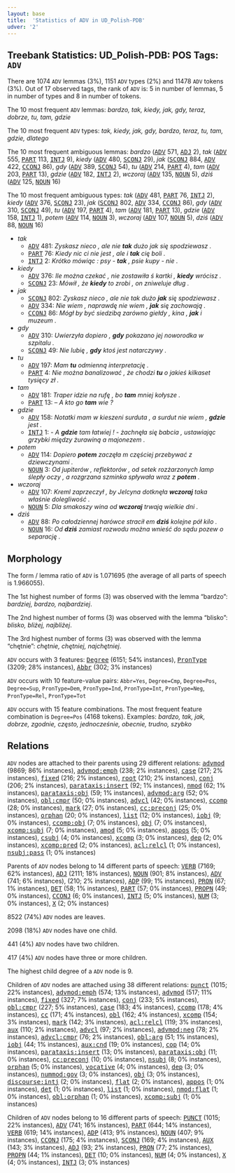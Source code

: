 ```yaml
---
layout: base
title:  'Statistics of ADV in UD_Polish-PDB'
udver: '2'
---
```


## Treebank Statistics: UD_Polish-PDB: POS Tags: `ADV`

There are 1074 `ADV` lemmas (3%), 1151 `ADV` types (2%) and 11478 `ADV` tokens (3%).
Out of 17 observed tags, the rank of `ADV` is: 5 in number of lemmas, 5 in number of types and 8 in number of tokens.

The 10 most frequent `ADV` lemmas: <em>bardzo, tak, kiedy, jak, gdy, teraz, dobrze, tu, tam, gdzie</em>

The 10 most frequent `ADV` types:  <em>tak, kiedy, jak, gdy, bardzo, teraz, tu, tam, gdzie, dlatego</em>

The 10 most frequent ambiguous lemmas: <em>bardzo</em> (<tt><a href="pl_pdb-pos-ADV.html">ADV</a></tt> 571, <tt><a href="pl_pdb-pos-ADJ.html">ADJ</a></tt> 2), <em>tak</em> (<tt><a href="pl_pdb-pos-ADV.html">ADV</a></tt> 555, <tt><a href="pl_pdb-pos-PART.html">PART</a></tt> 113, <tt><a href="pl_pdb-pos-INTJ.html">INTJ</a></tt> 9), <em>kiedy</em> (<tt><a href="pl_pdb-pos-ADV.html">ADV</a></tt> 480, <tt><a href="pl_pdb-pos-SCONJ.html">SCONJ</a></tt> 29), <em>jak</em> (<tt><a href="pl_pdb-pos-SCONJ.html">SCONJ</a></tt> 884, <tt><a href="pl_pdb-pos-ADV.html">ADV</a></tt> 422, <tt><a href="pl_pdb-pos-CCONJ.html">CCONJ</a></tt> 86), <em>gdy</em> (<tt><a href="pl_pdb-pos-ADV.html">ADV</a></tt> 389, <tt><a href="pl_pdb-pos-SCONJ.html">SCONJ</a></tt> 54), <em>tu</em> (<tt><a href="pl_pdb-pos-ADV.html">ADV</a></tt> 214, <tt><a href="pl_pdb-pos-PART.html">PART</a></tt> 4), <em>tam</em> (<tt><a href="pl_pdb-pos-ADV.html">ADV</a></tt> 203, <tt><a href="pl_pdb-pos-PART.html">PART</a></tt> 13), <em>gdzie</em> (<tt><a href="pl_pdb-pos-ADV.html">ADV</a></tt> 182, <tt><a href="pl_pdb-pos-INTJ.html">INTJ</a></tt> 2), <em>wczoraj</em> (<tt><a href="pl_pdb-pos-ADV.html">ADV</a></tt> 135, <tt><a href="pl_pdb-pos-NOUN.html">NOUN</a></tt> 5), <em>dziś</em> (<tt><a href="pl_pdb-pos-ADV.html">ADV</a></tt> 125, <tt><a href="pl_pdb-pos-NOUN.html">NOUN</a></tt> 16)

The 10 most frequent ambiguous types:  <em>tak</em> (<tt><a href="pl_pdb-pos-ADV.html">ADV</a></tt> 481, <tt><a href="pl_pdb-pos-PART.html">PART</a></tt> 76, <tt><a href="pl_pdb-pos-INTJ.html">INTJ</a></tt> 2), <em>kiedy</em> (<tt><a href="pl_pdb-pos-ADV.html">ADV</a></tt> 376, <tt><a href="pl_pdb-pos-SCONJ.html">SCONJ</a></tt> 23), <em>jak</em> (<tt><a href="pl_pdb-pos-SCONJ.html">SCONJ</a></tt> 802, <tt><a href="pl_pdb-pos-ADV.html">ADV</a></tt> 334, <tt><a href="pl_pdb-pos-CCONJ.html">CCONJ</a></tt> 86), <em>gdy</em> (<tt><a href="pl_pdb-pos-ADV.html">ADV</a></tt> 310, <tt><a href="pl_pdb-pos-SCONJ.html">SCONJ</a></tt> 49), <em>tu</em> (<tt><a href="pl_pdb-pos-ADV.html">ADV</a></tt> 197, <tt><a href="pl_pdb-pos-PART.html">PART</a></tt> 4), <em>tam</em> (<tt><a href="pl_pdb-pos-ADV.html">ADV</a></tt> 181, <tt><a href="pl_pdb-pos-PART.html">PART</a></tt> 13), <em>gdzie</em> (<tt><a href="pl_pdb-pos-ADV.html">ADV</a></tt> 158, <tt><a href="pl_pdb-pos-INTJ.html">INTJ</a></tt> 1), <em>potem</em> (<tt><a href="pl_pdb-pos-ADV.html">ADV</a></tt> 114, <tt><a href="pl_pdb-pos-NOUN.html">NOUN</a></tt> 3), <em>wczoraj</em> (<tt><a href="pl_pdb-pos-ADV.html">ADV</a></tt> 107, <tt><a href="pl_pdb-pos-NOUN.html">NOUN</a></tt> 5), <em>dziś</em> (<tt><a href="pl_pdb-pos-ADV.html">ADV</a></tt> 88, <tt><a href="pl_pdb-pos-NOUN.html">NOUN</a></tt> 16)


* <em>tak</em>
  * <tt><a href="pl_pdb-pos-ADV.html">ADV</a></tt> 481: <em>Zyskasz nieco , ale nie <b>tak</b> dużo jak się spodziewasz .</em>
  * <tt><a href="pl_pdb-pos-PART.html">PART</a></tt> 76: <em>Kiedy nic ci nie jest , ale i <b>tak</b> cię boli .</em>
  * <tt><a href="pl_pdb-pos-INTJ.html">INTJ</a></tt> 2: <em>Krótko mówiąc : psy - <b>tak</b> , psie kupy - nie .</em>
* <em>kiedy</em>
  * <tt><a href="pl_pdb-pos-ADV.html">ADV</a></tt> 376: <em>Ile można czekać , nie zostawiła ś kartki , <b>kiedy</b> wrócisz .</em>
  * <tt><a href="pl_pdb-pos-SCONJ.html">SCONJ</a></tt> 23: <em>Mówił , że <b>kiedy</b> to zrobi , on zniweluje dług .</em>
* <em>jak</em>
  * <tt><a href="pl_pdb-pos-SCONJ.html">SCONJ</a></tt> 802: <em>Zyskasz nieco , ale nie tak dużo <b>jak</b> się spodziewasz .</em>
  * <tt><a href="pl_pdb-pos-ADV.html">ADV</a></tt> 334: <em>Nie wiem , naprawdę nie wiem , <b>jak</b> się zachowają .</em>
  * <tt><a href="pl_pdb-pos-CCONJ.html">CCONJ</a></tt> 86: <em>Mógł by być siedzibą zarówno giełdy , kina , <b>jak</b> i muzeum .</em>
* <em>gdy</em>
  * <tt><a href="pl_pdb-pos-ADV.html">ADV</a></tt> 310: <em>Uwierzyła dopiero , <b>gdy</b> pokazano jej noworodka w szpitalu .</em>
  * <tt><a href="pl_pdb-pos-SCONJ.html">SCONJ</a></tt> 49: <em>Nie lubię , <b>gdy</b> ktoś jest natarczywy .</em>
* <em>tu</em>
  * <tt><a href="pl_pdb-pos-ADV.html">ADV</a></tt> 197: <em>Mam <b>tu</b> odmienną interpretację .</em>
  * <tt><a href="pl_pdb-pos-PART.html">PART</a></tt> 4: <em>Nie można banalizować , że chodzi <b>tu</b> o jakieś kilkaset tysięcy zł .</em>
* <em>tam</em>
  * <tt><a href="pl_pdb-pos-ADV.html">ADV</a></tt> 181: <em>Traper idzie na rufę , bo <b>tam</b> mniej kołysze .</em>
  * <tt><a href="pl_pdb-pos-PART.html">PART</a></tt> 13: <em>– A kto go <b>tam</b> wie ?</em>
* <em>gdzie</em>
  * <tt><a href="pl_pdb-pos-ADV.html">ADV</a></tt> 158: <em>Notatki mam w kieszeni surduta , a surdut nie wiem , <b>gdzie</b> jest .</em>
  * <tt><a href="pl_pdb-pos-INTJ.html">INTJ</a></tt> 1: <em>- A <b>gdzie</b> tam łatwiej ! - żachnęła się babcia , ustawiając grzybki między żurawiną a majonezem .</em>
* <em>potem</em>
  * <tt><a href="pl_pdb-pos-ADV.html">ADV</a></tt> 114: <em>Dopiero <b>potem</b> zaczęła m częściej przebywać z dziewczynami .</em>
  * <tt><a href="pl_pdb-pos-NOUN.html">NOUN</a></tt> 3: <em>Od jupiterów , reflektorów , od setek rozżarzonych lamp ślepły oczy , a rozgrzana szminka spływała wraz z <b>potem</b> .</em>
* <em>wczoraj</em>
  * <tt><a href="pl_pdb-pos-ADV.html">ADV</a></tt> 107: <em>Kreml zaprzeczył , by Jelcyna dotknęła <b>wczoraj</b> taka właśnie dolegliwość .</em>
  * <tt><a href="pl_pdb-pos-NOUN.html">NOUN</a></tt> 5: <em>Dla smakoszy wina od <b>wczoraj</b> trwają wielkie dni .</em>
* <em>dziś</em>
  * <tt><a href="pl_pdb-pos-ADV.html">ADV</a></tt> 88: <em>Po całodziennej harówce stracił em <b>dziś</b> kolejne pół kilo .</em>
  * <tt><a href="pl_pdb-pos-NOUN.html">NOUN</a></tt> 16: <em>Od <b>dziś</b> zamiast rozwodu można wnieść do sądu pozew o separację .</em>

## Morphology

The form / lemma ratio of `ADV` is 1.071695 (the average of all parts of speech is 1.966055).

The 1st highest number of forms (3) was observed with the lemma “bardzo”: <em>bardziej, bardzo, najbardziej</em>.

The 2nd highest number of forms (3) was observed with the lemma “blisko”: <em>blisko, bliżej, najbliżej</em>.

The 3rd highest number of forms (3) was observed with the lemma “chętnie”: <em>chętnie, chętniej, najchętniej</em>.

`ADV` occurs with 3 features: <tt><a href="pl_pdb-feat-Degree.html">Degree</a></tt> (6151; 54% instances), <tt><a href="pl_pdb-feat-PronType.html">PronType</a></tt> (3209; 28% instances), <tt><a href="pl_pdb-feat-Abbr.html">Abbr</a></tt> (302; 3% instances)

`ADV` occurs with 10 feature-value pairs: `Abbr=Yes`, `Degree=Cmp`, `Degree=Pos`, `Degree=Sup`, `PronType=Dem`, `PronType=Ind`, `PronType=Int`, `PronType=Neg`, `PronType=Rel`, `PronType=Tot`

`ADV` occurs with 15 feature combinations.
The most frequent feature combination is `Degree=Pos` (4168 tokens).
Examples: <em>bardzo, tak, jak, dobrze, zgodnie, często, jednocześnie, obecnie, trudno, szybko</em>


## Relations

`ADV` nodes are attached to their parents using 29 different relations: <tt><a href="pl_pdb-dep-advmod.html">advmod</a></tt> (9869; 86% instances), <tt><a href="pl_pdb-dep-advmod-emph.html">advmod:emph</a></tt> (238; 2% instances), <tt><a href="pl_pdb-dep-case.html">case</a></tt> (217; 2% instances), <tt><a href="pl_pdb-dep-fixed.html">fixed</a></tt> (216; 2% instances), <tt><a href="pl_pdb-dep-root.html">root</a></tt> (210; 2% instances), <tt><a href="pl_pdb-dep-conj.html">conj</a></tt> (206; 2% instances), <tt><a href="pl_pdb-dep-parataxis-insert.html">parataxis:insert</a></tt> (92; 1% instances), <tt><a href="pl_pdb-dep-nmod.html">nmod</a></tt> (62; 1% instances), <tt><a href="pl_pdb-dep-parataxis-obj.html">parataxis:obj</a></tt> (59; 1% instances), <tt><a href="pl_pdb-dep-advmod-arg.html">advmod:arg</a></tt> (52; 0% instances), <tt><a href="pl_pdb-dep-obl-cmpr.html">obl:cmpr</a></tt> (50; 0% instances), <tt><a href="pl_pdb-dep-advcl.html">advcl</a></tt> (42; 0% instances), <tt><a href="pl_pdb-dep-ccomp.html">ccomp</a></tt> (28; 0% instances), <tt><a href="pl_pdb-dep-mark.html">mark</a></tt> (27; 0% instances), <tt><a href="pl_pdb-dep-cc-preconj.html">cc:preconj</a></tt> (25; 0% instances), <tt><a href="pl_pdb-dep-orphan.html">orphan</a></tt> (20; 0% instances), <tt><a href="pl_pdb-dep-list.html">list</a></tt> (12; 0% instances), <tt><a href="pl_pdb-dep-iobj.html">iobj</a></tt> (9; 0% instances), <tt><a href="pl_pdb-dep-ccomp-obj.html">ccomp:obj</a></tt> (7; 0% instances), <tt><a href="pl_pdb-dep-obj.html">obj</a></tt> (7; 0% instances), <tt><a href="pl_pdb-dep-xcomp-subj.html">xcomp:subj</a></tt> (7; 0% instances), <tt><a href="pl_pdb-dep-amod.html">amod</a></tt> (5; 0% instances), <tt><a href="pl_pdb-dep-appos.html">appos</a></tt> (5; 0% instances), <tt><a href="pl_pdb-dep-csubj.html">csubj</a></tt> (4; 0% instances), <tt><a href="pl_pdb-dep-xcomp.html">xcomp</a></tt> (3; 0% instances), <tt><a href="pl_pdb-dep-dep.html">dep</a></tt> (2; 0% instances), <tt><a href="pl_pdb-dep-xcomp-pred.html">xcomp:pred</a></tt> (2; 0% instances), <tt><a href="pl_pdb-dep-acl-relcl.html">acl:relcl</a></tt> (1; 0% instances), <tt><a href="pl_pdb-dep-nsubj-pass.html">nsubj:pass</a></tt> (1; 0% instances)

Parents of `ADV` nodes belong to 14 different parts of speech: <tt><a href="pl_pdb-pos-VERB.html">VERB</a></tt> (7169; 62% instances), <tt><a href="pl_pdb-pos-ADJ.html">ADJ</a></tt> (2111; 18% instances), <tt><a href="pl_pdb-pos-NOUN.html">NOUN</a></tt> (901; 8% instances), <tt><a href="pl_pdb-pos-ADV.html">ADV</a></tt> (741; 6% instances),  (210; 2% instances), <tt><a href="pl_pdb-pos-ADP.html">ADP</a></tt> (99; 1% instances), <tt><a href="pl_pdb-pos-PRON.html">PRON</a></tt> (67; 1% instances), <tt><a href="pl_pdb-pos-DET.html">DET</a></tt> (58; 1% instances), <tt><a href="pl_pdb-pos-PART.html">PART</a></tt> (57; 0% instances), <tt><a href="pl_pdb-pos-PROPN.html">PROPN</a></tt> (49; 0% instances), <tt><a href="pl_pdb-pos-CCONJ.html">CCONJ</a></tt> (6; 0% instances), <tt><a href="pl_pdb-pos-INTJ.html">INTJ</a></tt> (5; 0% instances), <tt><a href="pl_pdb-pos-NUM.html">NUM</a></tt> (3; 0% instances), <tt><a href="pl_pdb-pos-X.html">X</a></tt> (2; 0% instances)

8522 (74%) `ADV` nodes are leaves.

2098 (18%) `ADV` nodes have one child.

441 (4%) `ADV` nodes have two children.

417 (4%) `ADV` nodes have three or more children.

The highest child degree of a `ADV` node is 9.

Children of `ADV` nodes are attached using 38 different relations: <tt><a href="pl_pdb-dep-punct.html">punct</a></tt> (1015; 22% instances), <tt><a href="pl_pdb-dep-advmod-emph.html">advmod:emph</a></tt> (574; 13% instances), <tt><a href="pl_pdb-dep-advmod.html">advmod</a></tt> (517; 11% instances), <tt><a href="pl_pdb-dep-fixed.html">fixed</a></tt> (327; 7% instances), <tt><a href="pl_pdb-dep-conj.html">conj</a></tt> (233; 5% instances), <tt><a href="pl_pdb-dep-obl-cmpr.html">obl:cmpr</a></tt> (227; 5% instances), <tt><a href="pl_pdb-dep-case.html">case</a></tt> (183; 4% instances), <tt><a href="pl_pdb-dep-ccomp.html">ccomp</a></tt> (178; 4% instances), <tt><a href="pl_pdb-dep-cc.html">cc</a></tt> (171; 4% instances), <tt><a href="pl_pdb-dep-obl.html">obl</a></tt> (162; 4% instances), <tt><a href="pl_pdb-dep-xcomp.html">xcomp</a></tt> (154; 3% instances), <tt><a href="pl_pdb-dep-mark.html">mark</a></tt> (142; 3% instances), <tt><a href="pl_pdb-dep-acl-relcl.html">acl:relcl</a></tt> (119; 3% instances), <tt><a href="pl_pdb-dep-aux.html">aux</a></tt> (110; 2% instances), <tt><a href="pl_pdb-dep-advcl.html">advcl</a></tt> (97; 2% instances), <tt><a href="pl_pdb-dep-advmod-neg.html">advmod:neg</a></tt> (78; 2% instances), <tt><a href="pl_pdb-dep-advcl-cmpr.html">advcl:cmpr</a></tt> (76; 2% instances), <tt><a href="pl_pdb-dep-obl-arg.html">obl:arg</a></tt> (51; 1% instances), <tt><a href="pl_pdb-dep-iobj.html">iobj</a></tt> (44; 1% instances), <tt><a href="pl_pdb-dep-aux-cnd.html">aux:cnd</a></tt> (19; 0% instances), <tt><a href="pl_pdb-dep-cop.html">cop</a></tt> (14; 0% instances), <tt><a href="pl_pdb-dep-parataxis-insert.html">parataxis:insert</a></tt> (13; 0% instances), <tt><a href="pl_pdb-dep-parataxis-obj.html">parataxis:obj</a></tt> (11; 0% instances), <tt><a href="pl_pdb-dep-cc-preconj.html">cc:preconj</a></tt> (10; 0% instances), <tt><a href="pl_pdb-dep-nsubj.html">nsubj</a></tt> (8; 0% instances), <tt><a href="pl_pdb-dep-orphan.html">orphan</a></tt> (5; 0% instances), <tt><a href="pl_pdb-dep-vocative.html">vocative</a></tt> (4; 0% instances), <tt><a href="pl_pdb-dep-dep.html">dep</a></tt> (3; 0% instances), <tt><a href="pl_pdb-dep-nummod-gov.html">nummod:gov</a></tt> (3; 0% instances), <tt><a href="pl_pdb-dep-obj.html">obj</a></tt> (3; 0% instances), <tt><a href="pl_pdb-dep-discourse-intj.html">discourse:intj</a></tt> (2; 0% instances), <tt><a href="pl_pdb-dep-flat.html">flat</a></tt> (2; 0% instances), <tt><a href="pl_pdb-dep-appos.html">appos</a></tt> (1; 0% instances), <tt><a href="pl_pdb-dep-det.html">det</a></tt> (1; 0% instances), <tt><a href="pl_pdb-dep-list.html">list</a></tt> (1; 0% instances), <tt><a href="pl_pdb-dep-nmod-flat.html">nmod:flat</a></tt> (1; 0% instances), <tt><a href="pl_pdb-dep-obl-orphan.html">obl:orphan</a></tt> (1; 0% instances), <tt><a href="pl_pdb-dep-xcomp-subj.html">xcomp:subj</a></tt> (1; 0% instances)

Children of `ADV` nodes belong to 16 different parts of speech: <tt><a href="pl_pdb-pos-PUNCT.html">PUNCT</a></tt> (1015; 22% instances), <tt><a href="pl_pdb-pos-ADV.html">ADV</a></tt> (741; 16% instances), <tt><a href="pl_pdb-pos-PART.html">PART</a></tt> (644; 14% instances), <tt><a href="pl_pdb-pos-VERB.html">VERB</a></tt> (619; 14% instances), <tt><a href="pl_pdb-pos-ADP.html">ADP</a></tt> (413; 9% instances), <tt><a href="pl_pdb-pos-NOUN.html">NOUN</a></tt> (407; 9% instances), <tt><a href="pl_pdb-pos-CCONJ.html">CCONJ</a></tt> (175; 4% instances), <tt><a href="pl_pdb-pos-SCONJ.html">SCONJ</a></tt> (169; 4% instances), <tt><a href="pl_pdb-pos-AUX.html">AUX</a></tt> (143; 3% instances), <tt><a href="pl_pdb-pos-ADJ.html">ADJ</a></tt> (93; 2% instances), <tt><a href="pl_pdb-pos-PRON.html">PRON</a></tt> (77; 2% instances), <tt><a href="pl_pdb-pos-PROPN.html">PROPN</a></tt> (44; 1% instances), <tt><a href="pl_pdb-pos-DET.html">DET</a></tt> (10; 0% instances), <tt><a href="pl_pdb-pos-NUM.html">NUM</a></tt> (4; 0% instances), <tt><a href="pl_pdb-pos-X.html">X</a></tt> (4; 0% instances), <tt><a href="pl_pdb-pos-INTJ.html">INTJ</a></tt> (3; 0% instances)

